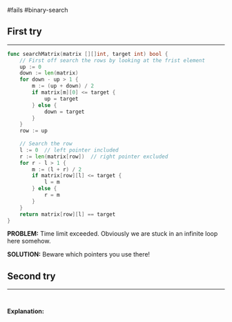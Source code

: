 #fails 
#binary-search 
## First try
___
```go
func searchMatrix(matrix [][]int, target int) bool {
    // First off search the rows by looking at the frist element
    up := 0
    down := len(matrix)
    for down - up > 1 {
        m := (up + down) / 2
        if matrix[m][0] <= target {
            up = target
        } else {
            down = target
        }
    }
    row := up
    
    // Search the row
    l := 0  // left pointer included
    r := len(matrix[row])  // right pointer excluded
    for r - l > 1 {
        m := (l + r) / 2
        if matrix[row][l] <= target {
            l = m
        } else {
            r = m
        }
    }
    return matrix[row][l] == target
}   


```

**PROBLEM:** Time limit exceeded. Obviously we are stuck in an infinite loop here somehow.

**SOLUTION:** Beware which pointers you use there!



## Second try
____
```go



```

**Explanation:**
